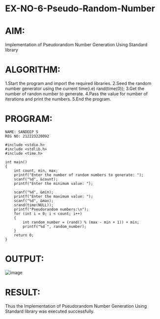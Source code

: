 # EX-NO-6-Pseudo-Random-Number

# AIM: 
Implementation of Pseudorandom Number Generation Using Standard library

# ALGORITHM:
1.Start the program and import the required libraries.
2.Seed the random number generator using the current time(i.e) rand(time(0));
3.Get the number of randon number to generate.
4.Pass the value for number of iterations and print the numbers.
5.End the program.

# PROGRAM:
```
NAME: SANDEEP S
REG NO: 212223220092

#include <stdio.h>
#include <stdlib.h>
#include <time.h>

int main() 
{
    int count, min, max;
    printf("Enter the number of random numbers to generate: ");
    scanf("%d", &count);
    printf("Enter the minimum value: ");
    
    scanf("%d", &min);
    printf("Enter the maximum value: ");
    scanf("%d", &max);
    srand(time(NULL));
    printf("Pseudorandom numbers:\n");   
    for (int i = 0; i < count; i++) 
    {
        int random_number = (rand() % (max - min + 1)) + min;
        printf("%d ", random_number);
    }
    return 0;
}
```
# OUTPUT:
![image](https://github.com/user-attachments/assets/551fdb1a-8ba0-4f54-a54d-2b3fcddb9882)

# RESULT:
Thus the Implementation of Pseudorandom Number Generation Using Standard library was executed successfully.
